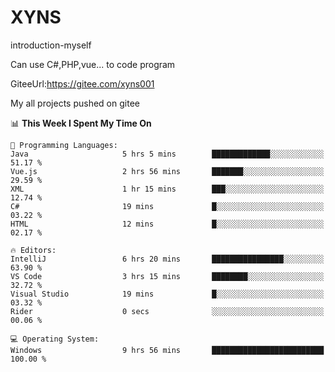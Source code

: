 # XYNS
introduction-myself

Can use C#,PHP,vue... to code program

GiteeUrl:https://gitee.com/xyns001

My all projects pushed on gitee

<!--START_SECTION:waka-->
📊 **This Week I Spent My Time On** 

```text
💬 Programming Languages: 
Java                     5 hrs 5 mins        █████████████░░░░░░░░░░░░   51.17 % 
Vue.js                   2 hrs 56 mins       ███████░░░░░░░░░░░░░░░░░░   29.59 % 
XML                      1 hr 15 mins        ███░░░░░░░░░░░░░░░░░░░░░░   12.74 % 
C#                       19 mins             █░░░░░░░░░░░░░░░░░░░░░░░░   03.22 % 
HTML                     12 mins             █░░░░░░░░░░░░░░░░░░░░░░░░   02.17 % 

🔥 Editors: 
IntelliJ                 6 hrs 20 mins       ████████████████░░░░░░░░░   63.90 % 
VS Code                  3 hrs 15 mins       ████████░░░░░░░░░░░░░░░░░   32.72 % 
Visual Studio            19 mins             █░░░░░░░░░░░░░░░░░░░░░░░░   03.32 % 
Rider                    0 secs              ░░░░░░░░░░░░░░░░░░░░░░░░░   00.06 % 

💻 Operating System: 
Windows                  9 hrs 56 mins       █████████████████████████   100.00 % 
```


<!--END_SECTION:waka-->
